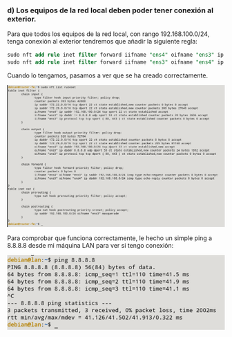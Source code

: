 ### d) Los equipos de la red local deben poder tener conexión al exterior.

Para que todos los equipos de la red local, con rango 192.168.100.0/24, tenga conexión al exterior tendremos que añadir la siguiente regla:

```sql
sudo nft add rule inet filter forward iifname "ens4" oifname "ens3" ip saddr 192.168.100.0/24 icmp type echo-request counter accept
sudo nft add rule inet filter forward iifname "ens3" oifname "ens4" ip daddr 192.168.100.0/24 icmp type echo-reply counter accept
```

Cuando lo tengamos, pasamos a ver que se ha creado correctamente.

![FOTOS](img/7.png)

Para comprobar que funciona correctamente, le hecho un simple ping a 8.8.8.8 desde mi máquina LAN para ver si tengo conexión:

![FOTOS](img/8.png)